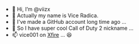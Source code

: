 - 👋 Hi, I’m @viizx
- 👀 Actually my name is Vice Radica.
- 🌱 I've made a GitHub account long time ago ...
- 💞️ So I have super cool Call of Duty 2 nickname ...
- 📫 vice001 on [Xfire](https://en.wikipedia.org/wiki/Xfire "How many people will see this tooltip? 🤡") ... 😆

<!---
viizx/viizx is a ✨ special ✨ repository because its `README.md` (this file) appears on your GitHub profile.
You can click the Preview link to take a look at your changes.
--->
